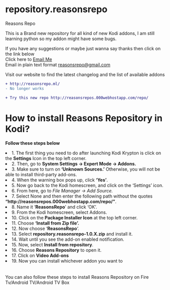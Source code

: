 # repository.reasonsrepo
Reasons Repo

This is a Brand new repository for all kind of new Kodi addons,
I am still learning python so my addon might have some bugs.

If you have any suggestions or maybe just wanna say thanks then click on the link below
<br>
Click here to <a href="mailto:reasonsrepo@gmail.com">Email Me</a>
<br>
Email in plain text format
reasonsrepo@gmail.com

Visit our website to find the latest changelog and the list of available addons
```diff
+ http://reasonsrepo.ml/
- No longer works

+ Try this new repo http://reasonsrepos.000webhostapp.com/repo/
```

# How to install Reasons Repository in Kodi?
<b>Follow these steps below</b>
<li>1. The first thing you need to do after launching Kodi Krypton is click on the <strong>Settings</strong> Icon in the top left corner.</li>
<li>2. Then, go to <strong>System Settings -&gt; Expert Mode -&gt; Addons.</strong></li>
<li>3. Make sure to turn on<strong> ‘Unknown Sources.’</strong> Otherwise, you will not be able to install third-party add-ons.</li>
<li>4. When the warning box pops up, click <strong>‘Yes’</strong>.</li>
<li>5. Now go back to the Kodi homescreen, and click on the ‘Settings’ icon.</li>
<li>6. From here, go to<em> File Manager -&gt; Add Source.</em></li>
<li>7. Select None and then enter the following path without the quotes <strong>“http://reasonsrepos.000webhostapp.com/repo/”</strong>.</li>
<li>8. Name it ‘<strong>ReasonsRepo</strong>’ and click ‘OK’.</li>
<li>9. From the Kodi homescreen, select Addons.</li>
<li>10. Click on the <strong>Package Installer Icon</strong> at the top left corner.</li>
<li>11. Choose <strong>‘Install from Zip file’.</strong></li>
<li>12. Now choose &#8216;<strong>ReasonsRepo</strong>&#8216;.</li>
<li>13. Select <strong>repository.reasonsrepo-1.0.X.zip</strong> and install it.</li>
<li>14. Wait until you see the add-on enabled notification.</li>
<li>15. Now, select <strong>Install from repository</strong>.</li>
<li>16. Choose <strong>Reasons Repository</strong> to open it.</li>
<li>17. Click on <strong>Video Add-ons</strong></li>
<li>19. Now you can install whichever addon you want to</li>
<br><br>
You can also follow these steps to install Reasons Repository on Fire Tv/Android TV/Android TV Box